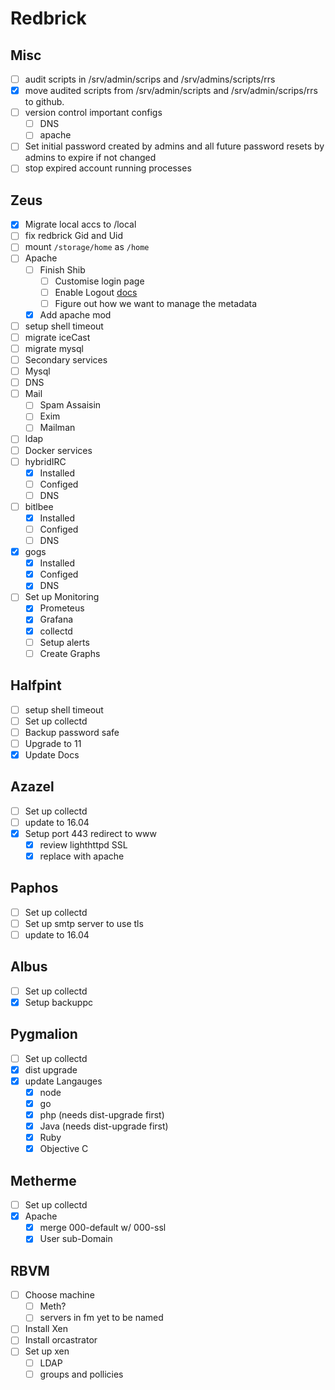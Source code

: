 # Redbrick

## Misc

- [ ] audit scripts in /srv/admin/scrips and /srv/admins/scripts/rrs
- [x] move audited scripts from /srv/admin/scripts and /srv/admin/scrips/rrs to github.
- [ ] version control important configs
  - [ ] DNS
  - [ ] apache
- [ ] Set initial password created by admins and all future password resets by admins
  to expire if not changed
- [ ] stop expired account running processes

## Zeus

- [x] Migrate local accs to /local
- [ ] fix redbrick Gid and Uid
- [ ] mount `/storage/home` as `/home`
- [ ] Apache
  - [ ] Finish Shib
    - [ ] Customise login page
    - [ ] Enable Logout [docs](https://wiki.shibboleth.net/confluence/display/IDP30/LogoutConfiguration)
    - [ ] Figure out how we want to manage the metadata
  - [x] Add apache mod
- [ ] setup shell timeout
- [ ] migrate iceCast
- [ ] migrate mysql
- [ ]  Secondary services
  - [ ] Mysql
  - [ ] DNS
  - [ ] Mail
    - [ ] Spam Assaisin
    - [ ] Exim
    - [ ] Mailman
  - [ ] ldap
- [ ]  Docker services
  - [ ] hybridIRC
    - [x] Installed
    - [ ] Configed
    - [ ] DNS
  - [ ] bitlbee
    - [x] Installed
    - [ ] Configed
    - [ ] DNS
  - [x] gogs
    - [x] Installed
    - [x] Configed
    - [x] DNS
  - [ ] Set up Monitoring
    - [x] Prometeus
    - [x] Grafana
    - [x] collectd
    - [ ] Setup alerts
    - [ ] Create Graphs

## Halfpint

- [ ] setup shell timeout
- [ ] Set up collectd
- [ ] Backup password safe
- [ ] Upgrade to 11
- [x] Update Docs

## Azazel

- [ ] Set up collectd
- [ ] update to 16.04
- [x] Setup port 443 redirect to www
  - [x] review lighthttpd SSL
  - [x] replace with apache

## Paphos

- [ ] Set up collectd
- [ ] Set up smtp server to use tls
- [ ] update to 16.04

## Albus

- [ ] Set up collectd
- [x] Setup backuppc

## Pygmalion

- [ ] Set up collectd
- [X] dist upgrade
- [X] update Langauges
  - [X] node
  - [X] go
  - [X] php (needs dist-upgrade first)
  - [X] Java (needs dist-upgrade first)
  - [X] Ruby
  - [X] Objective C

## Metherme

- [ ] Set up collectd
- [X] Apache
  - [X] merge 000-default w/ 000-ssl
  - [X] User sub-Domain

## RBVM

- [ ] Choose machine
  - [ ] Meth?
  - [ ] servers in fm yet to be named
- [ ] Install Xen
- [ ] Install orcastrator
- [ ] Set up xen
  - [ ] LDAP
  - [ ] groups and pollicies
